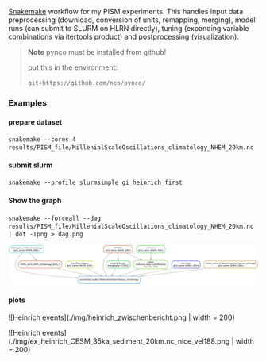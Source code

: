 [Snakemake](https://snakemake.github.io/) workflow for my PISM experiments.
This handles input data preprocessing (download, conversion of units, remapping, merging), model runs
(can submit to SLURM on HLRN directly), tuning (expanding variable combinations via itertools product)
and postprocessing (visualization).


> **Note**
> pynco must be installed from github!
>
> put this in the environment:
> ```
> git+https://github.com/nco/pynco/
> ```

### Examples

#### prepare dataset

```
snakemake --cores 4 results/PISM_file/MillenialScaleOscillations_climatology_NHEM_20km.nc
```

#### submit slurm
```
snakemake --profile slurmsimple gi_heinrich_first
```

#### Show the graph
```
snakemake --forceall --dag results/PISM_file/MillenialScaleOscillations_climatology_NHEM_20km.nc | dot -Tpng > dag.png
```

![](./img/dag.png)

#### plots

![Heinrich events](./img/heinrich_zwischenbericht.png | width = 200)

![Heinrich events](./img/ex_heinrich_CESM_35ka_sediment_20km.nc_nice_vel188.png | width = 200)


